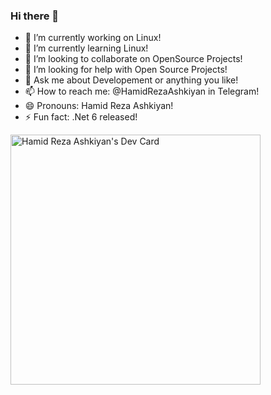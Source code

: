 ### Hi there 👋

<!--
**HamidRezaAshkiyan/HamidRezaAshkiyan** is a ✨ _special_ ✨ repository because its `README.md` (this file) appears on your GitHub profile.

<!--Here are some ideas to get you started:-->

- 🔭 I’m currently working on Linux!
- 🌱 I’m currently learning Linux!
- 👯 I’m looking to collaborate on OpenSource Projects!
- 🤔 I’m looking for help with Open Source Projects!
- 💬 Ask me about Developement or anything you like!
- 📫 How to reach me: @HamidRezaAshkiyan in Telegram!
- 😄 Pronouns: Hamid Reza Ashkiyan!
- ⚡ Fun fact: .Net 6 released!

<a href="https://app.daily.dev/hamidrezaashkiyan"><img src="https://api.daily.dev/devcards/730d5987d4d1423a89fa890cfb8c0f65.png?r=6jl" width="400" alt="Hamid Reza Ashkiyan's Dev Card"/></a>

